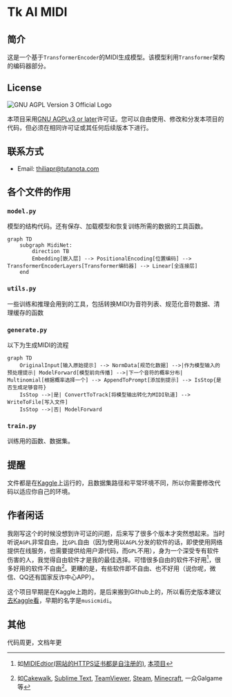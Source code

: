 # Tk AI MIDI
## 简介
这是一个基于`TransformerEncoder`的MIDI生成模型。该模型利用`Transformer`架构的编码器部分。

## License
![GNU AGPL Version 3 Official Logo](https://www.gnu.org/graphics/agplv3-with-text-162x68.png)

本项目采用[GNU AGPLv3 or later](https://www.gnu.org/licenses/agpl-3.0.html)许可证。您可以自由使用、修改和分发本项目的代码，但必须在相同许可证或其任何后续版本下进行。

## 联系方式
- Email: thiliapr@tutanota.com

## 各个文件的作用
### `model.py`
模型的结构代码。还有保存、加载模型和恢复训练所需的数据的工具函数。
```mermaid
graph TD
    subgraph MidiNet:
        direction TB
        Embedding[嵌入层] --> PositionalEncoding[位置编码] --> TransformerEncoderLayers[Transformer编码器] --> Linear[全连接层]
    end
```

### `utils.py`
一些训练和推理会用到的工具，包括转换MIDI为音符列表、规范化音符数据、清理缓存的函数

### `generate.py`
以下为生成MIDI的流程
```mermaid
graph TD
    OriginalInput[输入原始提示] --> NormData[规范化数据] -->|作为模型输入的预处理提示| ModelForward[模型前向传播] -->|下一个音符的概率分布| Multinomial[根据概率选择一个] --> AppendToPrompt[添加到提示] --> IsStop{是否生成足够音符}
    IsStop -->|是| ConvertToTrack[将模型输出转化为MIDI轨道] --> WriteToFile[写入文件]
    IsStop -->|否| ModelForward
```

### `train.py`
训练用的函数、数据集。

## 提醒
文件都是在[Kaggle](https://www.kaggle.com/)上运行的，且数据集路径和平常环境不同，所以你需要修改代码以适应你自己的环境。

## 作者闲话
我刚写这个的时候没想到许可证的问题，后来写了很多个版本才突然想起来。当时听说`AGPL`非常自由，比`GPL`自由（因为使用以`AGPL`分发的软件的话，即使使用网络提供在线服务，也需要提供给用户源代码，而`GPL`不用），身为一个深受专有软件伤害的人，我觉得自由软件才是我的最佳选择。可惜很多自由的软件不好用[^NotGoodButFree]，很多好用的软件不自由[^NotFreeButGood]。更糟的是，有些软件即不自由、也不好用（说你呢，微信、QQ还有国家反诈中心APP）。

这个项目早期是在Kaggle上跑的，是后来搬到Github上的，所以看历史版本建议[去Kaggle看](https://www.kaggle.com/code/yigk4out/tkaimidi)，早期的名字是`musicmidi`。

[^NotGoodButFree]: 如[MIDIEdtior(网站的HTTPS证书都是自注册的)](http://www.midieditor.org/), [本项目](https://github.com/thiliapr/tkaimidi)
[^NotFreeButGood]: 如[Cakewalk](https://www.bandlab.com/products/cakewalk), [Sublime Text](https://www.sublimetext.com/), [TeamViewer](https://www.teamviewer.com/), [Steam](https://store.steampowered.com/), [Minecraft](https://www.minecraft.net/), 一众Galgame等

## 其他
代码周更，文档年更
